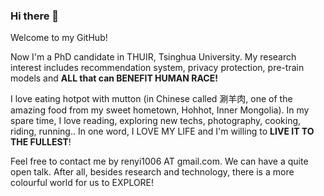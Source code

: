 ### Hi there 👋
Welcome to my GitHub!

Now I'm a PhD candidate in THUIR, Tsinghua University. My research interest includes recommendation system, privacy protection, pre-train models and **ALL that can BENEFIT HUMAN RACE!**

I love eating hotpot with mutton (in Chinese called 涮羊肉, one of the amazing food from my sweet hometown, Hohhot, Inner Mongolia). In my spare time, I love reading, exploring new techs, photography, cooking, riding, running.. In one word, I LOVE MY LIFE and I'm willing to **LIVE IT TO THE FULLEST**!

Feel free to contact me by renyi1006 AT gmail.com. We can have a quite open talk. After all, besides research and technology, there is a more colourful world for us to EXPLORE!

<!-- Some of my Github statistics are listed below. -->
<!--
**nmrenyi/nmrenyi** is a ✨ _special_ ✨ repository because its `README.md` (this file) appears on your GitHub profile.

Here are some ideas to get you started:

- 🔭 I’m currently working on ...
- 🌱 I’m currently learning ...
- 👯 I’m looking to collaborate on ...
- 🤔 I’m looking for help with ...
- 💬 Ask me about ...
- 📫 How to reach me: ...
- 😄 Pronouns: ...
- ⚡ Fun fact: ...
-->
<!-- <a href="https://github.com/nmrenyi"><img align="center" alt="GitHub Stats" src="https://github-readme-stats.vercel.app/api?username=nmrenyi&show_icons=true&include_all_commits=true" /></a>

<a href="https://github.com/nmrenyi"><img align="center" alt="Top Langs" src="https://github-readme-stats.vercel.app/api/top-langs/?username=nmrenyi&layout=compact&hide=HTML,CSS,QMAKE" /></a>
 -->
